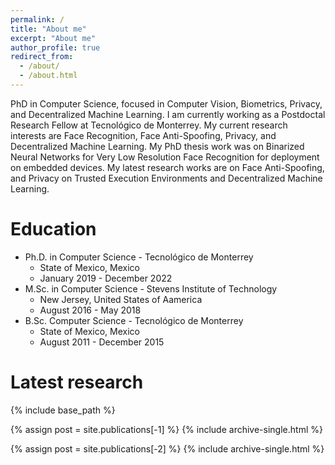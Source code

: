 ```yaml
---
permalink: /
title: "About me"
excerpt: "About me"
author_profile: true
redirect_from: 
  - /about/
  - /about.html
---
```


PhD in Computer Science, focused in Computer Vision, Biometrics, Privacy, and Decentralized Machine Learning. I am currently working as a Postdoctal Research Fellow at Tecnológico de Monterrey. My current research interests are Face Recognition, Face Anti-Spoofing, Privacy, and Decentralized Machine Learning. My PhD thesis work was on Binarized Neural Networks for Very Low Resolution Face Recognition for deployment on embedded devices. My latest research works are on Face Anti-Spoofing, and Privacy on Trusted Execution Environments and Decentralized Machine Learning.

Education
======
- Ph.D. in Computer Science - Tecnológico de Monterrey
  - State of Mexico, Mexico
  - January 2019 - December 2022 
- M.Sc. in Computer Science - Stevens Institute of Technology
  - New Jersey, United States of Aamerica
  - August 2016 - May 2018
- B.Sc. Computer Science - Tecnológico de Monterrey
  - State of Mexico, Mexico
  - August 2011 - December 2015

Latest research
======

{% include base_path %}

{% assign post = site.publications[-1] %}
{% include archive-single.html %}

{% assign post = site.publications[-2] %}
{% include archive-single.html %}

